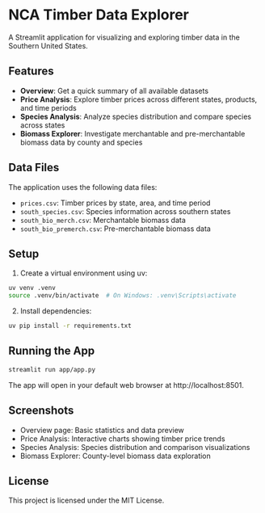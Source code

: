 # NCA Timber Data Explorer

A Streamlit application for visualizing and exploring timber data in the Southern United States.

## Features

- **Overview**: Get a quick summary of all available datasets
- **Price Analysis**: Explore timber prices across different states, products, and time periods
- **Species Analysis**: Analyze species distribution and compare species across states
- **Biomass Explorer**: Investigate merchantable and pre-merchantable biomass data by county and species

## Data Files

The application uses the following data files:

- `prices.csv`: Timber prices by state, area, and time period
- `south_species.csv`: Species information across southern states
- `south_bio_merch.csv`: Merchantable biomass data
- `south_bio_premerch.csv`: Pre-merchantable biomass data

## Setup

1. Create a virtual environment using uv:

```bash
uv venv .venv
source .venv/bin/activate  # On Windows: .venv\Scripts\activate
```

2. Install dependencies:

```bash
uv pip install -r requirements.txt
```

## Running the App

```bash
streamlit run app/app.py
```

The app will open in your default web browser at http://localhost:8501.

## Screenshots

- Overview page: Basic statistics and data preview
- Price Analysis: Interactive charts showing timber price trends
- Species Analysis: Species distribution and comparison visualizations
- Biomass Explorer: County-level biomass data exploration

## License

This project is licensed under the MIT License. 